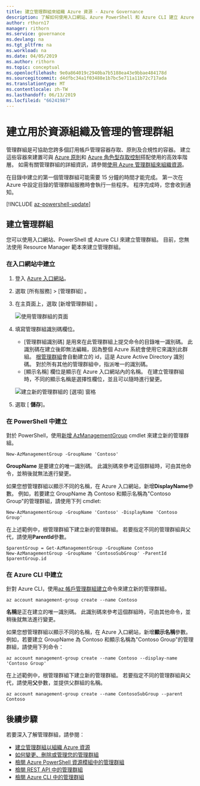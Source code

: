 ```yaml
---
title: 建立管理群組來組織 Azure 資源 - Azure Governance
description: 了解如何使用入口網站、Azure PowerShell 和 Azure CLI 建立 Azure 管理群組來管理多個資源。
author: rthorn17
manager: rithorn
ms.service: governance
ms.devlang: na
ms.tgt_pltfrm: na
ms.workload: na
ms.date: 04/05/2019
ms.author: rithorn
ms.topic: conceptual
ms.openlocfilehash: 9e0a864019c2940ba7b5188ea43e9bbae484178d
ms.sourcegitcommit: d4dfbc34a1f03488e1b7bc5e711a11b72c717ada
ms.translationtype: MT
ms.contentlocale: zh-TW
ms.lasthandoff: 06/13/2019
ms.locfileid: "66241987"
---
```

# <a name="create-management-groups-for-resource-organization-and-management"></a>建立用於資源組織及管理的管理群組

管理群組是可協助您跨多個訂用帳戶管理容器存取、原則及合規性的容器。 建立這些容器來建置可與 [Azure 原則](../policy/overview.md)和 [Azure 角色型存取控制](../../role-based-access-control/overview.md)搭配使用的高效率階層。 如需有關管理群組的詳細資訊，請參閱[使用 Azure 管理群組來組織資源](overview.md)。

在目錄中建立的第一個管理群組可能需要 15 分鐘的時間才能完成。 第一次在 Azure 中設定目錄的管理群組服務時會執行一些程序。 程序完成時，您會收到通知。

[!INCLUDE [az-powershell-update](../../../includes/updated-for-az.md)]

## <a name="create-a-management-group"></a>建立管理群組

您可以使用入口網站、PowerShell 或 Azure CLI 來建立管理群組。 目前，您無法使用 Resource Manager 範本來建立管理群組。

### <a name="create-in-portal"></a>在入口網站中建立

1. 登入 [Azure 入口網站](https://portal.azure.com)。

1. 選取 [所有服務]   > [管理群組]  。

1. 在主頁面上，選取 [新增管理群組]  。

   ![使用管理群組的頁面](./media/main.png)

1. 填寫管理群組識別碼欄位。

   - [管理群組識別碼]  是用來在此管理群組上提交命令的目錄唯一識別碼。 此識別碼在建立後即無法編輯，因為整個 Azure 系統會使用它來識別此群組。 [根管理群組](index.md#root-management-group-for-each-directory)會自動建立的 id，這是 Azure Active Directory 識別碼。 對於所有其他的管理群組中，指派唯一的識別碼。
   - [顯示名稱] 欄位是顯示在 Azure 入口網站內的名稱。 在建立管理群組時，不同的顯示名稱是選擇性欄位，並且可以隨時進行變更。  

   ![建立新的管理群組的 [選項] 窗格](./media/create_context_menu.png)  

1. 選取 [ **儲存**]。

### <a name="create-in-powershell"></a>在 PowerShell 中建立

對於 PowerShell，使用[新增 AzManagementGroup](/powershell/module/az.resources/new-azmanagementgroup) cmdlet 來建立新的管理群組。

```azurepowershell-interactive
New-AzManagementGroup -GroupName 'Contoso'
```

**GroupName** 是要建立的唯一識別碼。 此識別碼來參考這個群組時，可由其他命令，並稍後就無法進行變更。

如果您想管理群組以顯示不同的名稱，在 Azure 入口網站，新增**DisplayName**參數。 例如，若要建立 GroupName 為 Contoso 和顯示名稱為"Contoso Group"的管理群組，請使用下列 cmdlet:

```azurepowershell-interactive
New-AzManagementGroup -GroupName 'Contoso' -DisplayName 'Contoso Group'
```

在上述範例中，根管理群組下建立新的管理群組。 若要指定不同的管理群組與父代，請使用**ParentId**參數。

```azurepowershell-interactive
$parentGroup = Get-AzManagementGroup -GroupName Contoso
New-AzManagementGroup -GroupName 'ContosoSubGroup' -ParentId $parentGroup.id
```

### <a name="create-in-azure-cli"></a>在 Azure CLI 中建立

針對 Azure CLI，使用[az 帳戶管理群組建立](/cli/azure/account/management-group?view=azure-cli-latest#az-account-management-group-create)命令來建立新的管理群組。

```azurecli-interactive
az account management-group create --name Contoso
```

**名稱**是正在建立的唯一識別碼。 此識別碼來參考這個群組時，可由其他命令，並稍後就無法進行變更。

如果您想管理群組以顯示不同的名稱，在 Azure 入口網站，新增**顯示名稱**參數。 例如，若要建立 GroupName 為 Contoso 和顯示名稱為"Contoso Group"的管理群組，請使用下列命令：

```azurecli-interactive
az account management-group create --name Contoso --display-name 'Contoso Group'
```

在上述範例中，根管理群組下建立新的管理群組。 若要指定不同的管理群組與父代，請使用**父**參數，並提供父群組的名稱。

```azurecli-interactive
az account management-group create --name ContosoSubGroup --parent Contoso
```

## <a name="next-steps"></a>後續步驟

若要深入了解管理群組，請參閱：

- [建立管理群組以組織 Azure 資源](create.md)
- [如何變更、刪除或管理您的管理群組](manage.md)
- [檢閱 Azure PowerShell 資源模組中的管理群組](/powershell/module/az.resources#resources)
- [檢閱 REST API 中的管理群組](/rest/api/resources/managementgroups)
- [檢閱 Azure CLI 中的管理群組](/cli/azure/account/management-group)